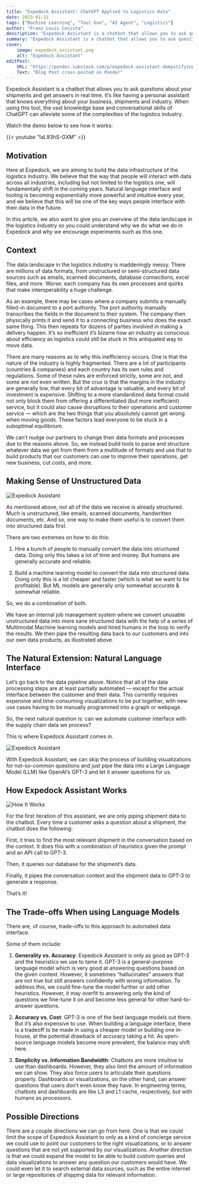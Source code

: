 ```yaml
---
title: "Expedock Assistant: ChatGPT Applied to Logistics Data"
date: 2023-01-31
tags: ["Machine Learning", "Tool Use", "AI Agent", "Logistics"]
author: "Franz Louis Cesista"
description: "Expedock Assistant is a chatbot that allows you to ask questions about your shipments and get answers in real time. It’s like having a personal assistant that knows everything about your business, shipments and industry."
summary: "Expedock Assistant is a chatbot that allows you to ask questions about your shipments and get answers in real time. It’s like having a personal assistant that knows everything about your business, shipments and industry."
cover:
    image: expedock_assistant.png
    alt: "Expedock Assistant"
editPost:
    URL: "https://ponder.substack.com/p/expedock-assistant-demystifying-logistics"
    Text: "Blog Post cross-posted on Ponder"
---
```


Expedock Assistant is a chatbot that allows you to ask questions about your shipments and get answers in real time. It’s like having a personal assistant that knows everything about your business, shipments and industry. When using this tool, the vast knowledge base and conversational skills of ChatGPT can alleviate some of the complexities of the logistics industry.

Watch the demo below to see how it works:

{{< youtube "IaL93hS-GXM" >}}

## Motivation

Here at Expedock, we are aiming to build the data infrastructure of the logistics industry. We believe that the way that people will interact with data across all industries, including but not limited to the logistics one, will fundamentally shift in the coming years. Natural language interface and tooling is becoming exponentially more powerful and intuitive every year, and we believe that this will be one of the key ways people interface with their data in the future.

In this article, we also want to give you an overview of the data landscape in the logistics industry so you could understand why we do what we do in Expedock and why we encourage experiments such as this one.

## Context

The data landscape in the logistics industry is maddeningly messy. There are millions of data formats, from unstructured or semi-structured data sources such as emails, scanned documents, database connections, excel files, and more. Worse: each company has its own processes and quirks that make interoperability a huge challenge.

As an example, there may be cases where a company submits a manually filled-in document to a port authority. The port authority manually transcribes the fields in the document to their system. The company then physically prints it and send it to a connecting business who does the exact same thing. This then repeats for dozens of parties involved in making a delivery happen. It’s so inefficient it’s bizarre how an industry as conscious about efficiency as logistics could still be stuck in this antiquated way to move data.

There are many reasons as to why this inefficiency occurs. One is that the nature of the industry is highly fragmented. There are a lot of participants (countries & companies) and each country has its own rules and regulations. Some of these rules are enforced strictly, some are not, and some are not even written. But the crux is that the margins in the industry are generally low, that every bit of advantage is valuable, and every bit of investment is expensive. Shifting to a more standardized data format could not only block them from offering a differentiated (but more inefficient) service, but it could also cause disruptions to their operations and customer service — which are the two things that you absolutely cannot get wrong when moving goods. These factors lead everyone to be stuck in a suboptimal equilibrium.

We can’t nudge our partners to change their data formats and processes due to the reasons above. So, we instead build tools to parse and structure whatever data we get from them from a multitude of formats and use that to build products that our customers can use to improve their operations, get new business, cut costs, and more.

## Making Sense of Unstructured Data

![Expedock Assistant](expedock_assistant_trunc.png)

As mentioned above, not all of the data we receive is already structured. Much is unstructured, like emails, scanned documents, handwritten documents, etc. And so, one way to make them useful is to convert them into structured data first.

There are two extremes on how to do this:

1. Hire a bunch of people to manually convert the data into structured data. Doing only this takes a lot of time and money. But humans are generally accurate and reliable.

2. Build a machine learning model to convert the data into structured data. Doing only this is a lot cheaper and faster (which is what we want to be profitable). But ML models are generally only somewhat accurate & somewhat reliable.

So, we do a combination of both.

We have an internal job management system where we convert unusable unstructured data into more sane structured data with the help of a series of Multimodal Machine learning models and hired humans in the loop to verify the results. We then pipe the resulting data back to our customers and into our own data products, as illustrated above.

## The Natural Extension: Natural Language Interface

Let’s go back to the data pipeline above. Notice that all of the data processing steps are at least partially automated — except for the actual interface between the customer and their data. This currently requires expensive and time-consuming visualizations to be put together, with new use cases having to be manually programmed into a graph or webpage.

So, the next natural question is: can we automate customer interface with the supply chain data we process?

This is where Expedock Assistant comes in.

![Expedock Assistant](expedock_assistant.png)

With Expedock Assistant, we can skip the process of building visualizations for not-so-common questions and just pipe the data into a Large Language Model (LLM) like OpenAI’s GPT-3 and let it answer questions for us.

## How Expedock Assistant Works

![How It Works](expedock_assistant_how_it_works.png)

For the first iteration of this assistant, we are only piping shipment data to the chatbot. Every time a customer asks a question about a shipment, the chatbot does the following:

First, it tries to find the most relevant shipment in the conversation based on the context. It does this with a combination of heuristics given the prompt and an API call to GPT-3.

Then, it queries our database for the shipment’s data.

Finally, it pipes the conversation context and the shipment data to GPT-3 to generate a response.

That’s it!

## The Trade-offs When using Language Models

There are, of course, trade-offs to this approach to automated data interface.

Some of them include:

1. **Generality vs. Accuracy**: Expedock Assistant is only as good as GPT-3 and the heuristics we use to tame it. GPT-3 is a general-purpose language model which is very good at answering questions based on the given context. However, it sometimes “hallucinates” answers that are not true but still answers confidently with wrong information. To address this, we could fine-tune the model further or add other heuristics. However, it may overfit to answering only the kind of questions we fine-tune it on and become less general for other hard-to-answer questions.

2. **Accuracy vs. Cost**: GPT-3 is one of the best language models out there. But it’s also expensive to use. When building a language interface, there is a tradeoff to be made in using a cheaper model or building one in-house, at the potential drawback of accuracy taking a hit. As open-source language models become more prevalent, the balance may shift here.

3. **Simplicity vs. Information Bandwidth**: Chatbots are more intuitive to use than dashboards. However, they also limit the amount of information we can show. They also force users to articulate their questions properly. Dashboards or visualizations, on the other hand, can answer questions that users don’t even know they have. In engineering terms, chatbots and dashboards are like L3 and L1 cache, respectively, but with humans as processors.

## Possible Directions

There are a couple directions we can go from here. One is that we could limit the scope of Expedock Assistant to only as a kind of concierge service we could use to point our customers to the right visualizations, or to answer questions that are not yet supported by our visualizations. Another direction is that we could expand the model to be able to build custom queries and data visualizations to answer any question our customers would have. We could even let it to search external data sources, such as the entire internet or large repositories of shipping data for relevant information.
